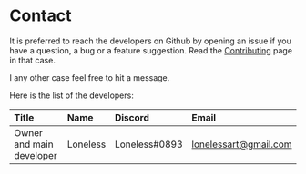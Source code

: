 # Contact

It is preferred to reach the developers on Github by opening an issue if you have a question, a bug or a feature suggestion. Read the [Contributing](guide/contributing.md) page in that case.

I any other case feel free to hit a message.

Here is the list of the developers:

| Title | Name | Discord | Email |
| :--- | :--- | :--- | :--- |
| Owner and main developer | Loneless | Loneless\#0893 | lonelessart@gmail.com |

